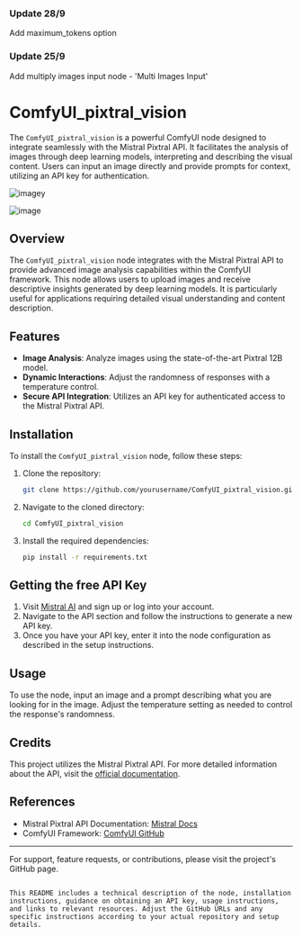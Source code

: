### Update 28/9

Add maximum_tokens option

### Update 25/9

Add multiply images input node - 'Multi Images Input'

# ComfyUI_pixtral_vision
The `ComfyUI_pixtral_vision` is a powerful ComfyUI node designed to integrate seamlessly with the Mistral Pixtral API. It facilitates the analysis of images through deep learning models, interpreting and describing the visual content. Users can input an image directly and provide prompts for context, utilizing an API key for authentication. 

![imagey](https://github.com/user-attachments/assets/4bb514b0-bdd3-40a4-be39-4c0fb2eef795)

![image](https://github.com/user-attachments/assets/2bc9a32e-9657-49c6-8ebf-49221386a2c3)


## Overview
The `ComfyUI_pixtral_vision` node integrates with the Mistral Pixtral API to provide advanced image analysis capabilities within the ComfyUI framework. This node allows users to upload images and receive descriptive insights generated by deep learning models. It is particularly useful for applications requiring detailed visual understanding and content description.

## Features
- **Image Analysis**: Analyze images using the state-of-the-art Pixtral 12B model.
- **Dynamic Interactions**: Adjust the randomness of responses with a temperature control.
- **Secure API Integration**: Utilizes an API key for authenticated access to the Mistral Pixtral API.

## Installation
To install the `ComfyUI_pixtral_vision` node, follow these steps:

1. Clone the repository:
   ```bash
   git clone https://github.com/yourusername/ComfyUI_pixtral_vision.git
   ```
2. Navigate to the cloned directory:
   ```bash
   cd ComfyUI_pixtral_vision
   ```
3. Install the required dependencies:
   ```bash
   pip install -r requirements.txt
   ```

## Getting the free API Key
1. Visit [Mistral AI](https://mistral.ai/) and sign up or log into your account.
2. Navigate to the API section and follow the instructions to generate a new API key.
3. Once you have your API key, enter it into the node configuration as described in the setup instructions.

## Usage
To use the node, input an image and a prompt describing what you are looking for in the image. Adjust the temperature setting as needed to control the response's randomness.

## Credits
This project utilizes the Mistral Pixtral API. For more detailed information about the API, visit the [official documentation](https://docs.mistral.ai/).

## References
- Mistral Pixtral API Documentation: [Mistral Docs](https://docs.mistral.ai/)
- ComfyUI Framework: [ComfyUI GitHub](https://github.com/Comfy-Org/ComfyUI)

---

For support, feature requests, or contributions, please visit the project's GitHub page.
```

This README includes a technical description of the node, installation instructions, guidance on obtaining an API key, usage instructions, and links to relevant resources. Adjust the GitHub URLs and any specific instructions according to your actual repository and setup details.
